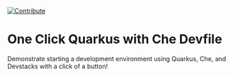 [![Contribute](https://raw.githubusercontent.com/eclipse/che/assets/factory-contribute.svg)](https://che.openshift.io/f?url=https://github.com/murphye/one-click-quarkus-with-che-devfile)

# One Click Quarkus with Che Devfile
Demonstrate starting a development environment using Quarkus, Che, and Devstacks with a click of a button!
